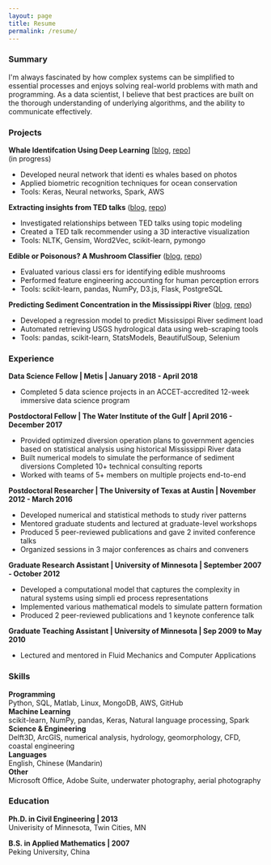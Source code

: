 ```yaml
---
layout: page
title: Resume
permalink: /resume/
---
```

### Summary
I'm always fascinated by how complex systems can be simplified to essential processes and enjoys solving real-world problems with math and programming. As a data scientist, I believe that best practices are built on the thorough understanding of underlying algorithms, and the ability to communicate effectively. 

### Projects
**Whale Identifcation Using Deep Learning** [[blog](...), [repo]()]  
(in progress)
* Developed neural network that identi es whales based on photos 
* Applied biometric recognition techniques for ocean conservation 
* Tools: Keras, Neural networks, Spark, AWS

**Extracting insights from TED talks** ([blog](...), [repo]())  
* Investigated relationships between TED talks using topic modeling 
* Created a TED talk recommender using a 3D interactive visualization 
* Tools: NLTK, Gensim, Word2Vec, scikit-learn, pymongo  

**Edible or Poisonous? A Mushroom Classifier** ([blog](...), [repo]())  
* Evaluated various classi ers for identifying edible mushrooms 
* Performed feature engineering accounting for human perception errors 
* Tools: scikit-learn, pandas, NumPy, D3.js, Flask, PostgreSQL  

**Predicting Sediment Concentration in the Mississippi River** ([blog](...), [repo]()) 
* Developed a regression model to predict Mississippi River sediment load 
* Automated retrieving USGS hydrological data using web-scraping tools 
* Tools: pandas, scikit-learn, StatsModels, BeautifulSoup, Selenium

### Experience
**Data Science Fellow | Metis | January 2018 - April 2018**
* Completed 5 data science projects in an ACCET-accredited 12-week immersive data science program

**Postdoctoral Fellow | The Water Institute of the Gulf | April 2016 - December 2017**
* Provided optimized diversion operation plans to government agencies based on statistical analysis using historical Mississippi River data
* Built numerical models to simulate the performance of sediment diversions Completed 10+ technical consulting reports
* Worked with teams of 5+ members on multiple projects end-to-end
  
**Postdoctoral Researcher | The University of Texas at Austin | November 2012 - March 2016**
* Developed numerical and statistical methods to study river patterns 
* Mentored graduate students and lectured at graduate-level workshops 
* Produced 5 peer-reviewed publications and gave 2 invited conference talks 
* Organized sessions in 3 major conferences as chairs and conveners

**Graduate Research Assistant | University of Minnesota | September 2007 - October 2012**
* Developed a computational model that captures the complexity in natural systems using simpli ed process representations
* Implemented various mathematical models to simulate pattern formation 
* Produced 2 peer-reviewed publications and 1 keynote conference talk

**Graduate Teaching Assistant | University of Minnesota | Sep 2009 to May 2010**
* Lectured and mentored in Fluid Mechanics and Computer Applications

### Skills
**Programming**  
Python, SQL, Matlab, Linux, MongoDB, AWS, GitHub  
**Machine Learning**  
scikit-learn, NumPy, pandas, Keras, Natural language processing, Spark  
**Science & Engineering**  
Delft3D, ArcGIS, numerical analysis, hydrology, geomorphology, CFD, coastal engineering  
**Languages**  
English, Chinese (Mandarin)  
**Other**  
Microsoft Office, Adobe Suite, underwater photography, aerial photography

### Education
**Ph.D. in Civil Engineering | 2013**  
Univerisity of Minnesota, Twin Cities, MN

**B.S. in Applied Mathematics | 2007**  
Peking University, China


